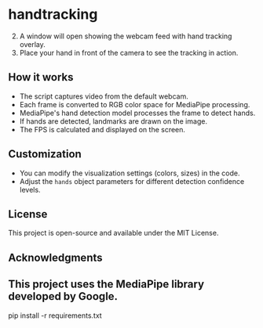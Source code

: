 # handtracking
2. A window will open showing the webcam feed with hand tracking overlay.
3. Place your hand in front of the camera to see the tracking in action.

## How it works

- The script captures video from the default webcam.
- Each frame is converted to RGB color space for MediaPipe processing.
- MediaPipe's hand detection model processes the frame to detect hands.
- If hands are detected, landmarks are drawn on the image.
- The FPS is calculated and displayed on the screen.

## Customization

- You can modify the visualization settings (colors, sizes) in the code.
- Adjust the `hands` object parameters for different detection confidence levels.

## License

This project is open-source and available under the MIT License.

## Acknowledgments

## This project uses the MediaPipe library developed by Google.

pip install -r requirements.txt

